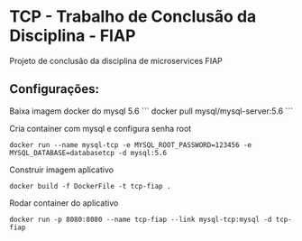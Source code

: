 # TCP - Trabalho de Conclusão da Disciplina - FIAP

Projeto de conclusão da disciplina de microservices FIAP

<h2>Configurações:</h2>
Baixa imagem docker do mysql 5.6
```
docker pull mysql/mysql-server:5.6
```

Cria container com mysql e configura senha root
```
docker run --name mysql-tcp -e MYSQL_ROOT_PASSWORD=123456 -e MYSQL_DATABASE=databasetcp -d mysql:5.6
```

Construir imagem aplicativo
```
docker build -f DockerFile -t tcp-fiap .
```

Rodar container do aplicativo
```
docker run -p 8080:8080 --name tcp-fiap --link mysql-tcp:mysql -d tcp-fiap
```
